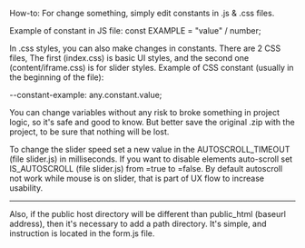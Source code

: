 How-to:
For change something, simply edit constants in .js & .css files.

Example of constant in JS file:
const EXAMPLE = "value" / number;

In .css styles, you can also make changes in constants. There are 2 CSS files,
The first (index.css) is basic UI styles, and the second one (content/iframe.css) is for slider styles.
Example of CSS constant (usually in the beginning of the file):

--constant-example: any.constant.value;

You can change variables without any risk to broke something in project logic, so it's safe and good to know.
But better save the original .zip with the project, to be sure that nothing will be lost.



To change the slider speed set a new value in the AUTOSCROLL_TIMEOUT (file slider.js) in milliseconds.
If you want to disable elements auto-scroll set IS_AUTOSCROLL (file slider.js) from =true to =false.
By default autoscroll not work while mouse is on slider, that is part of UX flow to increase usability.

---

Also, if the public host directory will be different than public_html (baseurl address), 
then it's necessary to add a path directory. It's simple, and instruction is located in the form.js file.